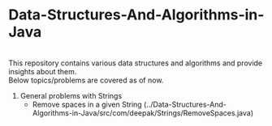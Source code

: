 # Data-Structures-And-Algorithms-in-Java
<br />
This repository contains various data structures and algorithms and provide insights about them.<br /> 
Below topics/problems are covered as of now.

1. General problems with Strings
	- Remove spaces in a given String (../Data-Structures-And-Algorithms-in-Java/src/com/deepak/Strings/RemoveSpaces.java)



